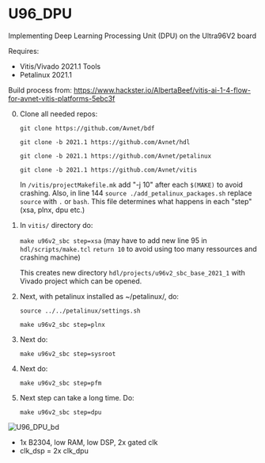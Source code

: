 # U96_DPU
Implementing Deep Learning Processing Unit (DPU) on the Ultra96V2 board

Requires:
- Vitis/Vivado 2021.1 Tools
- Petalinux 2021.1

Build process from: https://www.hackster.io/AlbertaBeef/vitis-ai-1-4-flow-for-avnet-vitis-platforms-5ebc3f

0. Clone all needed repos:

    ``git clone https://github.com/Avnet/bdf``

    ``git clone -b 2021.1 https://github.com/Avnet/hdl``

    ``git clone -b 2021.1 https://github.com/Avnet/petalinux``

    ``git clone -b 2021.1 https://github.com/Avnet/vitis``

      In ``/vitis/projectMakefile.mk`` add "-j 10" after each ``$(MAKE)`` to avoid crashing. Also, in line 144 ``source ./add_petalinux_packages.sh`` replace ``source`` with ``.`` or ``bash``. This file determines what happens in each "step" (xsa, plnx, dpu etc.)
  
1. In ``vitis/`` directory do:

    ``make u96v2_sbc step=xsa`` (may have to add new line 95 in ``hdl/scripts/make.tcl`` ``return 10`` to avoid using too many ressources and crashing machine)

    This creates new directory ``hdl/projects/u96v2_sbc_base_2021_1`` with Vivado project which can be opened.
  
2. Next, with petalinux installed as ~/petalinux/, do:
  
    ``source ../../petalinux/settings.sh``
  
    ``make u96v2_sbc step=plnx``
  
3. Next do:
  
    ``make u96v2_sbc step=sysroot``
  
4. Next do:
  
    ``make u96v2_sbc step=pfm``
  
5. Next step can take a long time. Do:

    ``make u96v2_sbc step=dpu``
    
    
  ![U96_DPU_bd](https://user-images.githubusercontent.com/76950970/144861958-008cc288-02f6-42e5-bd8f-6c4c4167f6ed.png)

- 1x B2304, low RAM, low DSP, 2x gated clk
- clk_dsp = 2x clk_dpu
